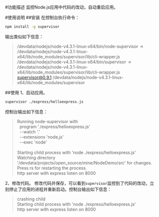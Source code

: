 #功能描述
监控Node.js应用中代码的改动，自动重启应用。

#使用说明
##安装
在控制台执行命令：
```bash
npm install -g supervisor
```
输出类似如下信息：

>/devdata/nodejs/node-v4.3.1-linux-x64/bin/node-supervisor -> /devdata/nodejs/node-v4.3.1-linux-x64/lib/node_modules/supervisor/lib/cli-wrapper.js<br/>
>/devdata/nodejs/node-v4.3.1-linux-x64/bin/supervisor -> /devdata/nodejs/node-v4.3.1-linux-x64/lib/node_modules/supervisor/lib/cli-wrapper.js<br/>
>supervisor@0.9.1 /devdata/nodejs/node-v4.3.1-linux-x64/lib/node_modules/supervisor

##使用
1、启动应用。
```bash
supervisor ./express/helloexpress.js
```
控制台输出如下信息：
>Running node-supervisor with<br/>
>&nbsp;&nbsp;program './express/helloexpress.js'<br/>
>&nbsp;&nbsp;--watch '.'<br/>
>&nbsp;&nbsp;--extensions 'node,js'<br/>
>&nbsp;&nbsp;--exec 'node'<br/>
><br/>
>Starting child process with 'node ./express/helloexpress.js'<br/>
>Watching directory '/devdata/projects/open_source/mine/NodeDemo/src' for changes.<br/>
>Press rs for restarting the process.<br/>
>http server with express listen on 8000

2、修改代码。
修改代码并保存，可以看到`supervisor`监控到了代码的改动，立刻停止了应用的进程并重新启动。控制台输出如下信息：
>crashing child<br/>
>Starting child process with 'node ./express/helloexpress.js'<br/>
>http server with express listen on 8000

